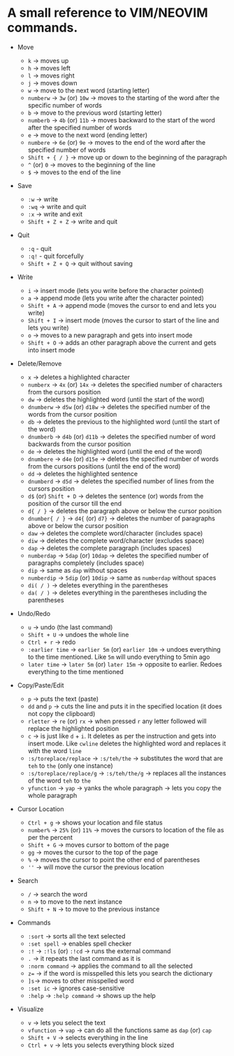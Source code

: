 # A small reference to VIM/NEOVIM commands.

* Move        

    - `k` -> moves up
    - `h` -> moves left
    - `l` -> moves right
    - `j` -> moves down
    - `w` -> move to the next word (starting letter)
    - `numberw` -> `3w` (or) `10w` -> moves to the starting of the word after the specific number of words
    - `b` -> move to the previous word (starting letter)
    - `numberb` -> `4b` (or) `11b` -> moves backward to the start of the word after the specified number of words
    - `e` -> move to the next word (ending letter)
    - `numbere` -> `6e` (or) `9e` -> moves to the end of the word after the specified number of words
    - `Shift + { / }` -> move up or down to the beginning of the paragraph
    - `^` (or) `0` -> moves to the beginning of the line
    - `$` -> moves to the end of the line


* Save
    - `:w` -> write
    - `:wq` -> write and quit
    - `:x` -> write and exit
    - `Shift + Z + Z` -> write and quit


* Quit
    - `:q` - quit
    - `:q!` - quit forcefully
    - `Shift + Z + Q` -> quit without saving


* Write
    - `i` -> insert mode (lets you write before the character pointed)
    - `a` -> append mode (lets you write after the character pointed)
    - `Shift + A` -> append mode (moves the cursor to end and lets you write)
    - `Shift + I` -> insert mode (moves the cursor to start of the line and lets you write)
    - `o` -> moves to a new paragraph and gets into insert mode
    - `Shift + O` -> adds an other paragraph above the current and gets into insert mode


* Delete/Remove
    - `x` -> deletes a highlighted character
    - `numberx` -> `4x` (or) `14x` -> deletes the specified number of characters from the cursors position
    - `dw` -> deletes the highlighted word (until the start of the word)
    - `dnumberw` -> `d5w` (or) `d18w` -> deletes the specified number of the words from the cursor position
    - `db` -> deletes the previous to the highlighted word (until the start of the word)
    - `dnumberb` -> `d4b` (or) `d11b` -> deletes the specified number of word backwards from the cursor position
    - `de` -> deletes the highlighted word (until the end of the word)
    - `dnumbere` -> `d4e` (or) `d15e` -> deletes the specified number of words from the cursors positions (until the end of the word)
    - `dd` -> deletes the highlighted sentence
    - `dnumberd` -> `d5d` -> deletes the specified number of lines from the cursors position
    - `d$` (or) `Shift + D` -> deletes the sentence (or) words from the position of the cursor till the end
    - `d{ / }` -> deletes the paragraph above or below the cursor position
    - `dnumber{ / }` -> `d4{` (or) `d7}` -> deletes the number of paragraphs above or below the cursor position
    - `daw` -> deletes the complete word/character (includes space)
    - `diw` -> deletes the complete word/character (excludes space)
    - `dap` -> deletes the complete paragraph (includes spaces)
    - `numberdap` -> `5dap` (or) `10dap` -> deletes the specified number of paragraphs completely (includes space)
    - `dip` -> same as `dap` without spaces
    - `numberdip` -> `5dip` (or) `10dip` -> same as `numberdap` without spaces
    - `di( / )` -> deletes everything in the parentheses
    - `da( / )` -> deletes everything in the parentheses including the parentheses


* Undo/Redo
    - `u` -> undo (the last command)
    - `Shift + U` -> undoes the whole line
    - `Ctrl + r` -> redo
    - `:earlier time` -> `earlier 5m` (or) `earlier 10m` -> undoes everything to the time mentioned. Like `5m` will undo everything to 5min ago
    - `later time` -> `later 5m` (or) `later 15m` -> opposite to earlier. Redoes everything to the time mentioned


* Copy/Paste/Edit
    - `p` -> puts the text (paste)
    - `dd` and `p` -> cuts the line and puts it in the specified location (it does not copy the clipboard)
    - `rletter` -> `re` (or) `rx` -> when pressed `r` any letter followed will replace the highlighted position
    - `c` -> is just like `d` + `i`. It deletes as per the instruction and gets into insert mode. Like `cwline` deletes the highlighted word and replaces it with the word `line`
    - `:s/toreplace/replace` -> `:s/teh/the` -> substitutes the word that are `teh` to `the` (only one instance)
    - `:s/toreplace/replace/g` -> `:s/teh/the/g` -> replaces all the instances of the word `teh` to `the`
    - `yfunction` -> `yap` -> yanks the whole paragraph -> lets you copy the whole paragraph


* Cursor Location
    - `Ctrl + g` -> shows your location and file status
    - `number%` -> `25%` (or) `11%` -> moves the cursors to location of the file as per the percent
    - `Shift + G` -> moves cursor to bottom of the page
    - `gg` -> moves the cursor to the top of the page
    - `%` -> moves the cursor to point the other end of parentheses
    - `''` -> will move the cursor the previous location


* Search
    - `/` -> search the word
    - `n` -> to move to the next instance
    - `Shift + N` -> to move to the previous instance


* Commands
    - `:sort` -> sorts all the text selected
    - `:set spell` -> enables spell checker
    - `:!` -> `:!ls` (or) `:!cd` -> runs the external command
    - `.` -> it repeats the last command as it is
    - `:norm command` -> applies the command to all the selected
    - `z=` -> if the word is misspelled this lets you search the dictionary
    - `]s`-> moves to other misspelled word
    - `:set ic` -> ignores case-sensitive
    - `:help` -> `:help command` -> shows up the help


* Visualize
    - `v` -> lets you select the text
    - `vfunction` -> `vap` -> can do all the functions same as `dap` (or) `cap`
    - `Shift + V` -> selects everything in the line
    - `Ctrl + v` -> lets you selects everything block sized
